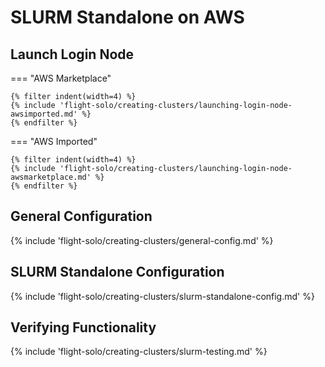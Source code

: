 # SLURM Standalone on AWS

## Launch Login Node

=== "AWS Marketplace"

    {% filter indent(width=4) %}
    {% include 'flight-solo/creating-clusters/launching-login-node-awsimported.md' %}
    {% endfilter %}

=== "AWS Imported" 

    {% filter indent(width=4) %}
    {% include 'flight-solo/creating-clusters/launching-login-node-awsmarketplace.md' %}
    {% endfilter %}


## General Configuration

{% include 'flight-solo/creating-clusters/general-config.md' %}

## SLURM Standalone Configuration

{% include 'flight-solo/creating-clusters/slurm-standalone-config.md' %}

## Verifying Functionality

{% include 'flight-solo/creating-clusters/slurm-testing.md' %}
